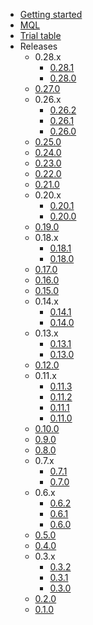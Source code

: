 - [Getting started](index.md)
- [MQL](mql.md)
- [Trial table](trialtable.md)
- Releases
  - 0.28.x
    - [0.28.1](releases/0.28.1.md)
    - [0.28.0](releases/0.28.0.md)
  - [0.27.0](releases/0.27.0.md)
  - 0.26.x
    - [0.26.2](releases/0.26.2.md)
    - [0.26.1](releases/0.26.1.md)
    - [0.26.0](releases/0.26.0.md)
  - [0.25.0](releases/0.25.0.md)
  - [0.24.0](releases/0.24.0.md)
  - [0.23.0](releases/0.23.0.md)
  - [0.22.0](releases/0.22.0.md)
  - [0.21.0](releases/0.21.0.md)
  - 0.20.x
    - [0.20.1](releases/0.20.1.md)
    - [0.20.0](releases/0.20.0.md)
  - [0.19.0](releases/0.19.0.md)
  - 0.18.x
    - [0.18.1](releases/0.18.1.md)
    - [0.18.0](releases/0.18.0.md)
  - [0.17.0](releases/0.17.0.md)
  - [0.16.0](releases/0.16.0.md)
  - [0.15.0](releases/0.15.0.md)
  - 0.14.x
    - [0.14.1](releases/0.14.1.md)
    - [0.14.0](releases/0.14.0.md)
  - 0.13.x
    - [0.13.1](releases/0.13.1.md)
    - [0.13.0](releases/0.13.0.md)
  - [0.12.0](releases/0.12.0.md)
  - 0.11.x
    - [0.11.3](releases/0.11.3.md)
    - [0.11.2](releases/0.11.2.md)
    - [0.11.1](releases/0.11.1.md)
    - [0.11.0](releases/0.11.0.md)
  - [0.10.0](releases/0.10.0.md)
  - [0.9.0](releases/0.9.0.md)
  - [0.8.0](releases/0.8.0.md)
  - 0.7.x
    - [0.7.1](releases/0.7.1.md)
    - [0.7.0](releases/0.7.0.md)
  - 0.6.x
    - [0.6.2](releases/0.6.2.md)
    - [0.6.1](releases/0.6.1.md)
    - [0.6.0](releases/0.6.0.md)
  - [0.5.0](releases/0.5.0.md)
  - [0.4.0](releases/0.4.0.md)
  - 0.3.x
    - [0.3.2](releases/0.3.2.md)
    - [0.3.1](releases/0.3.1.md)
    - [0.3.0](releases/0.3.0.md)
  - [0.2.0](releases/0.2.0.md)
  - [0.1.0](releases/0.1.0.md)

